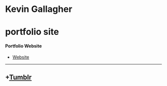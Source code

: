 Kevin Gallagher
=====================
portfolio site
========================



#### Portfolio Website


+ [Website](https://kevingallagher.github.io/style-guide/website2.html)



-------------------------------------------
## +[Tumblr](http://designshideout.tumblr.com/)

